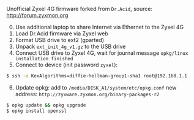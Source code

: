 
Unofficial Zyxel 4G firmware forked from `Dr.Acid`, source: http://forum.zyxmon.org

0. Use additional laptop to share Internet via Ethernet to the Zyxel 4G
1. Load Dr.Acid firmware via Zyxel web
2. Format USB drive to ext2 (gparted)
3. Unpack `ext_init_4g_v1.gz` to the USB drive
4. Connect USB drive to Zyxel 4G, wait for journal message `opkg/linux installation finished`
5. Connect to device (init password `zyxel`):
```bash
$ ssh -o KexAlgorithms=diffie-hellman-group1-sha1 root@192.168.1.1
```
6. Update opkg: add to `/media/DISK_A1/system/etc/opkg.conf` new address: `http://zyxware.zyxmon.org/binary-packages-r2`
```bash
$ opkg update && opkg upgrade
$ opkg install openssl
```

